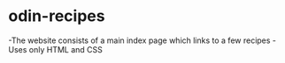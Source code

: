 # odin-recipes

-The website consists of a main index page which links to a few recipes
-Uses only HTML and CSS